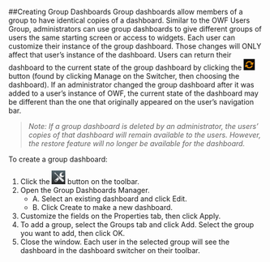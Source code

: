 ##Creating Group Dashboards
Group dashboards allow members of a group to have identical copies of a dashboard. Similar to the OWF Users Group, administrators can use group dashboards to give different groups of users the same starting screen or access to widgets. Each user can customize their instance of the group dashboard. Those changes will ONLY affect that user’s instance of the dashboard. Users can return their dashboard to the current state of the group dashboard by clicking the ![Restore](OWFImages/OWF7/Restore_icon.png) button (found by clicking Manage on the Switcher, then choosing the dashboard). If an administrator changed the group dashboard after it was added to a user’s instance of OWF, the current state of the dashboard may be different than the one that originally appeared on the user’s navigation bar.
> _Note: If a group dashboard is deleted by an administrator, the users’ copies of that dashboard will remain available to the users. However, the restore feature will no longer be available for the dashboard._ 

To create a group dashboard:

1.	Click the ![Administration Button](OWFImages/OWF7/administration_button.png) button on the toolbar.
2.	Open the Group Dashboards Manager.
    * A.	Select an existing dashboard and click Edit.
    * B.	Click Create to make a new dashboard.
3.	Customize the fields on the Properties tab, then click Apply.
4.	To add a group, select the Groups tab and click Add. Select the group you want to add, then click OK.
5.	Close the window. Each user in the selected group will see the dashboard in the dashboard switcher on their toolbar.
